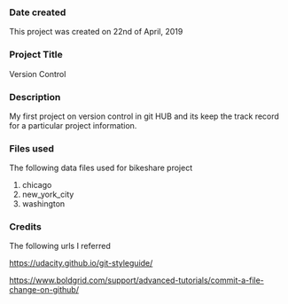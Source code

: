 ### Date created
This project was created on 22nd of April, 2019

### Project Title
Version Control

### Description
My first project on version control in git HUB and its keep the track record for a particular project information. 

### Files used
The following data files used for bikeshare project
1. chicago
2. new_york_city
3. washington 

### Credits
The following urls I referred 

https://udacity.github.io/git-styleguide/

https://www.boldgrid.com/support/advanced-tutorials/commit-a-file-change-on-github/
